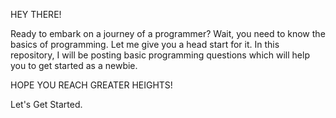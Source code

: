 HEY THERE!

Ready to embark on a journey of a programmer?
Wait, you need to know the basics of programming.
Let me give you a head start for it.
In this repository, I will be posting basic programming questions which will help you to get started as a newbie.


HOPE YOU REACH GREATER HEIGHTS!

Let's Get Started.
